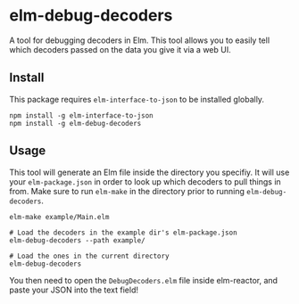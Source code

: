 # elm-debug-decoders
A tool for debugging decoders in Elm. This tool allows you to easily tell which decoders passed on the data you give it via a web UI.

## Install

This package requires `elm-interface-to-json` to be installed globally. 

```
npm install -g elm-interface-to-json
npm install -g elm-debug-decoders
```


## Usage

This tool will generate an Elm file inside the directory you specifiy. It will use your `elm-package.json` in order to look up which decoders to pull things in from. Make sure to run `elm-make` in the directory prior to running `elm-debug-decoders`.

```
elm-make example/Main.elm

# Load the decoders in the example dir's elm-package.json
elm-debug-decoders --path example/

# Load the ones in the current directory
elm-debug-decoders 
```

You then need to open the `DebugDecoders.elm` file inside elm-reactor, and paste your JSON into the text field!



